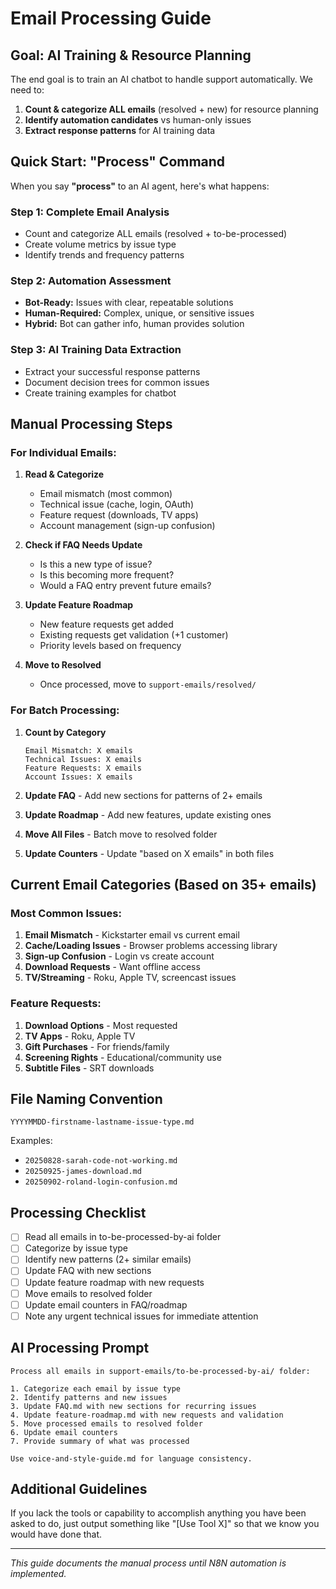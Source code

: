 # Email Processing Guide

## Goal: AI Training & Resource Planning

The end goal is to train an AI chatbot to handle support automatically. We need to:
1. **Count & categorize ALL emails** (resolved + new) for resource planning
2. **Identify automation candidates** vs human-only issues
3. **Extract response patterns** for AI training data

## Quick Start: "Process" Command

When you say **"process"** to an AI agent, here's what happens:

### Step 1: Complete Email Analysis
- Count and categorize ALL emails (resolved + to-be-processed)
- Create volume metrics by issue type
- Identify trends and frequency patterns

### Step 2: Automation Assessment
- **Bot-Ready:** Issues with clear, repeatable solutions
- **Human-Required:** Complex, unique, or sensitive issues
- **Hybrid:** Bot can gather info, human provides solution

### Step 3: AI Training Data Extraction
- Extract your successful response patterns
- Document decision trees for common issues
- Create training examples for chatbot

## Manual Processing Steps

### For Individual Emails:
1. **Read & Categorize**
   - Email mismatch (most common)
   - Technical issue (cache, login, OAuth)
   - Feature request (downloads, TV apps)
   - Account management (sign-up confusion)

2. **Check if FAQ Needs Update**
   - Is this a new type of issue?
   - Is this becoming more frequent?
   - Would a FAQ entry prevent future emails?

3. **Update Feature Roadmap**
   - New feature requests get added
   - Existing requests get validation (+1 customer)
   - Priority levels based on frequency

4. **Move to Resolved**
   - Once processed, move to `support-emails/resolved/`

### For Batch Processing:
1. **Count by Category**
   ```
   Email Mismatch: X emails
   Technical Issues: X emails
   Feature Requests: X emails
   Account Issues: X emails
   ```

2. **Update FAQ** - Add new sections for patterns of 2+ emails
3. **Update Roadmap** - Add new features, update existing ones
4. **Move All Files** - Batch move to resolved folder
5. **Update Counters** - Update "based on X emails" in both files

## Current Email Categories (Based on 35+ emails)

### Most Common Issues:
1. **Email Mismatch** - Kickstarter email vs current email
2. **Cache/Loading Issues** - Browser problems accessing library
3. **Sign-up Confusion** - Login vs create account
4. **Download Requests** - Want offline access
5. **TV/Streaming** - Roku, Apple TV, screencast issues

### Feature Requests:
1. **Download Options** - Most requested
2. **TV Apps** - Roku, Apple TV
3. **Gift Purchases** - For friends/family
4. **Screening Rights** - Educational/community use
5. **Subtitle Files** - SRT downloads

## File Naming Convention
`YYYYMMDD-firstname-lastname-issue-type.md`

Examples:
- `20250828-sarah-code-not-working.md`
- `20250925-james-download.md`
- `20250902-roland-login-confusion.md`

## Processing Checklist

- [ ] Read all emails in to-be-processed-by-ai folder
- [ ] Categorize by issue type
- [ ] Identify new patterns (2+ similar emails)
- [ ] Update FAQ with new sections
- [ ] Update feature roadmap with new requests
- [ ] Move emails to resolved folder
- [ ] Update email counters in FAQ/roadmap
- [ ] Note any urgent technical issues for immediate attention

## AI Processing Prompt

```
Process all emails in support-emails/to-be-processed-by-ai/ folder:

1. Categorize each email by issue type
2. Identify patterns and new issues
3. Update FAQ.md with new sections for recurring issues
4. Update feature-roadmap.md with new requests and validation
5. Move processed emails to resolved folder
6. Update email counters
7. Provide summary of what was processed

Use voice-and-style-guide.md for language consistency.
```


## Additional Guidelines

If you lack the tools or capability to accomplish anything you have been asked to do, just output something like "[Use Tool X]" so that we know you would have done that.

---

*This guide documents the manual process until N8N automation is implemented.*
